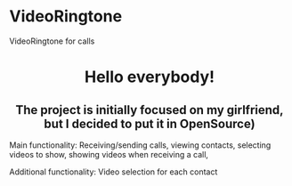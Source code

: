 # VideoRingtone
VideoRingtone for calls


<h1 align="center"> Hello everybody!  </h1>

<h2 align="center"> The project is initially focused on my girlfriend, but I decided to put it in OpenSource)  </h2>

Main functionality: Receiving/sending calls, viewing contacts, selecting videos to show, showing videos when receiving a call,

Additional functionality: Video selection for each contact
